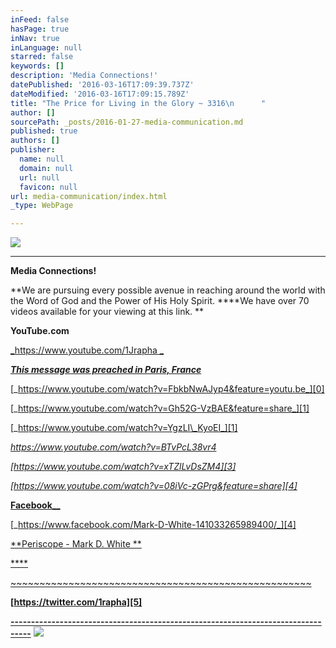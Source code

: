 ```yaml
---
inFeed: false
hasPage: true
inNav: true
inLanguage: null
starred: false
keywords: []
description: 'Media Connections!'
datePublished: '2016-03-16T17:09:39.737Z'
dateModified: '2016-03-16T17:09:15.789Z'
title: "The Price for Living in the Glory ~ 3316\n      "
author: []
sourcePath: _posts/2016-01-27-media-communication.md
published: true
authors: []
publisher:
  name: null
  domain: null
  url: null
  favicon: null
url: media-communication/index.html
_type: WebPage

---
```

![](https://s3-us-west-2.amazonaws.com/the-grid-img/p/24dddf645ffc7c8b29cbde8d7835df94a89008ac.jpg)

****

**Media Connections!**

**We are pursuing every possible avenue in reaching around the world with the Word of God and the Power of His Holy Spirit. ****We have over 70 videos available for your viewing at this link. **

**YouTube.com**

[_https://www.youtube.com/1Jrapha _][0]

[_**This message was preached in Paris, France**_][0]

[_https://www.youtube.com/watch?v=FbkbNwAJyp4&feature=youtu.be_][0]

[_https://www.youtube.com/watch?v=Gh52G-VzBAE&feature=share_][1]

[_https://www.youtube.com/watch?v=YgzLI\_KyoEI_][1]

_[https://www.youtube.com/watch?v=BTvPcL38vr4 ][2]_

_[https://www.youtube.com/watch?v=xTZlLvDsZM4][3]_

_[https://www.youtube.com/watch?v=08iVc-zGPrg&feature=share][4]_

[**Facebook**__][4]

[_https://www.facebook.com/Mark-D-White-141033265989400/_][4]

[**Periscope - Mark D. White   **][5]

[****][5]

[~~~~~~~~~~~~~~~~~~~~~~~~~~~~~~~~~~~~~~~~~~~~~~~~~~~~][5]

[][5]

[][4]

[][4]

[][4]

[][3]

**[https://twitter.com/1rapha][5]**

**[---------------------------------------------------------------------------------][5]**
![](https://s3-us-west-2.amazonaws.com/the-grid-img/p/7e16616c880e86a67da8b9f905f8f9bb91e4c461.png)

[0]: https://www.youtube.com/1Jrapha
[1]: https://www.youtube.com/watch?v=Gh52G-VzBAE&feature=share
[2]: https://www.youtube.com/watch?v=BTvPcL38vr4
[3]: https://www.youtube.com/watch?v=xTZlLvDsZM4
[4]: https://www.youtube.com/watch?v=08iVc-zGPrg&feature=share
[5]: https://twitter.com/1rapha